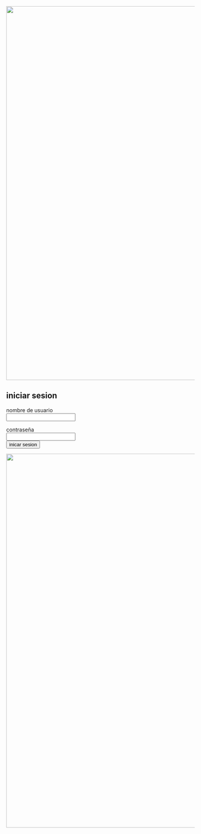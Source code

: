 <!DOCTYPE html> 
<html>
<head>
    <meta charset="utf-8" />
    <title>Instagram   login session</title>
</head>
<body>
    <img width="1000px" src="https://assets.turbologo.com/blog/es/2019/09/19133022/instagram-logo-illustration.png" />
    <h2>iniciar sesion</h2>
    <form>
        <label>nombre de usuario</label>
        <br/>
        <input type="text" />
    </form>
<form>
    <label>contraseña</label>
    <br/>
    <input type="password" />
    <br/>
    <input type="submit" value="inicar sesion" />
</form>




<img width="1000px" src="https://static.vecteezy.com/ti/vettori-gratis/p1/4263118-meta-instagram-icon-set-editorial-metaverse-concept-gratuito-vettoriale.jpg" />
</body>
</html>
